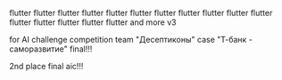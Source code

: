 flutter flutter flutter flutter flutter flutter flutter flutter flutter flutter flutter flutter flutter flutter flutter flutter and more v3

for AI challenge competition team "Десептиконы" case "Т-банк - саморазвитие" final!!!

2nd place final aic!!!
